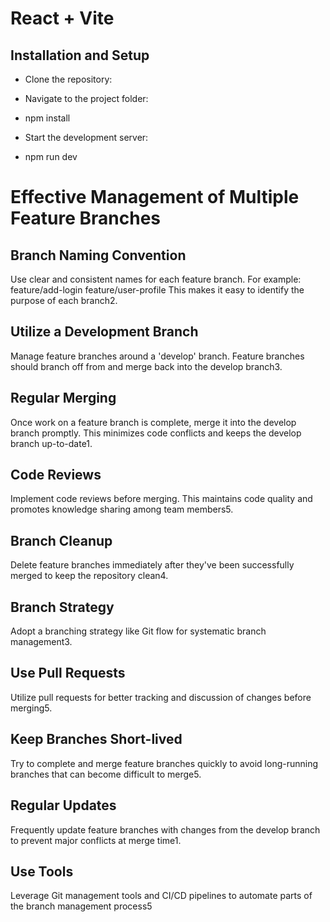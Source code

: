# React + Vite

## Installation and Setup

- Clone the repository:

- Navigate to the project folder:

- npm install

- Start the development server:

- npm run dev

# Effective Management of Multiple Feature Branches
## Branch Naming Convention
Use clear and consistent names for each feature branch. For example:
feature/add-login
feature/user-profile
This makes it easy to identify the purpose of each branch2.
## Utilize a Development Branch
Manage feature branches around a 'develop' branch. Feature branches should branch off from and merge back into the develop branch3.
## Regular Merging
Once work on a feature branch is complete, merge it into the develop branch promptly. This minimizes code conflicts and keeps the develop branch up-to-date1.
## Code Reviews
Implement code reviews before merging. This maintains code quality and promotes knowledge sharing among team members5.
## Branch Cleanup
Delete feature branches immediately after they've been successfully merged to keep the repository clean4.
## Branch Strategy
Adopt a branching strategy like Git flow for systematic branch management3.
## Use Pull Requests
Utilize pull requests for better tracking and discussion of changes before merging5.
## Keep Branches Short-lived
Try to complete and merge feature branches quickly to avoid long-running branches that can become difficult to merge5.
## Regular Updates
Frequently update feature branches with changes from the develop branch to prevent major conflicts at merge time1.
## Use Tools
Leverage Git management tools and CI/CD pipelines to automate parts of the branch management process5
